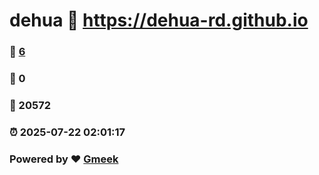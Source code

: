 # dehua :link: https://dehua-rd.github.io 
### :page_facing_up: [6](https://dehua-rd.github.io/tag.html) 
### :speech_balloon: 0 
### :hibiscus: 20572 
### :alarm_clock: 2025-07-22 02:01:17 
### Powered by :heart: [Gmeek](https://github.com/Meekdai/Gmeek)

